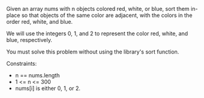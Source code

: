 Given an array nums with n objects colored red, white, or blue, sort them in-place so that objects of the same color are adjacent, with the colors in the order red, white, and blue.

We will use the integers 0, 1, and 2 to represent the color red, white, and blue, respectively.

You must solve this problem without using the library's sort function.

 Constraints:

- n == nums.length
- 1 <= n <= 300
- nums[i] is either 0, 1, or 2.
